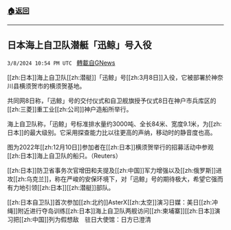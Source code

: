 ###  [:house:返回](README.md)
---


## 日本海上自卫队潜艇「迅鲸」号入役
`3/8/2024 10:54 PM UTC ` [轉載自GNews](https://gnews.org/articles/2378451)

[[zh:日本]]海上自卫队[[zh:潜艇]]「迅鲸」号[[zh:3月8日]]入役，它被部署於神奈川县横须贺市的横须贺基地。

共同网8日称，「迅鲸」号的交付仪式和自卫舰旗授予仪式8日在神户市兵库区的[[zh:三菱]]重工业[[zh:公司]]神户造船所举行。

海上自卫队称，「迅鲸」号标准排水量约3000吨、全长84米、宽度9.1米，为[[zh:日本]]的最大级别。它采用探查能力比以往更高的声纳，移动时的静音度也高。

图为2022年[[zh:12月10日]]参加者在[[zh:日本]]横须贺举行的招募活动中参观[[zh:日本]]海上自卫队的船只。（Reuters）

[[zh:日本]]防卫省事务次官增田和夫提及[[zh:中国]]军力增强以及[[zh:俄罗斯]]进攻[[zh:乌克兰]]，称在严峻的安保环境下，对「迅鲸」号的期待极大，希望它强而有力地引领[[zh:日本]][[zh:潜艇]]部队。

[[zh:日本自卫队]]首次参加[[zh:北约]]AsterX[[zh:太空]]演习日媒：美日[[zh:冲绳]]附近进行夺岛训练[[zh:日本]]海上自卫队两舰访问[[zh:柬埔寨]][[zh:日本]]演习把[[zh:中国]]列为假想敌　驻日大使馆：日方已澄清
